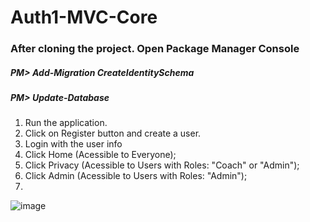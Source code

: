 # Auth1-MVC-Core

### After cloning the project. Open Package Manager Console

##### PM> Add-Migration CreateIdentitySchema
##### PM> Update-Database

1) Run the application.
2) Click on Register button and create a user.
3) Login with the user info
4) Click Home (Acessible to Everyone); 
5) Click Privacy (Acessible to Users with Roles: "Coach" or "Admin"); 
6) Click Admin (Acessible to Users with Roles: "Admin");
7) 

![image](https://user-images.githubusercontent.com/118259688/211037767-2bf9bb1c-c3b9-4e14-8840-855f75e3b92e.png)

